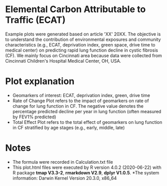 # Elemental Carbon Attributable to Traffic (ECAT)

Example plots were generated based on article 'XX' 20XX. The objective is to understand the contribution of environmental exposures and community characteristics (e.g., ECAT, deprivation index, green space, drive time to medical center) on predicting rapid lung function decline in cystic fibrosis (CF). We mainly focus on Cincinnati area because data were collected from Cincinnati Children's Hospital Medical Center, OH, USA. 

# Plot explanation

* Geomarkers of interest: ECAT, deprivation index, green, drive time
* Rate of Change Plot refers to the impact of geomarkers on rate of change for lung function in CF. The negative value denotes the percentage predicted decline per year in lung function (often measured by FEV1% predicted)
* Total Effect Plot refers to the total effect of geomarkers on lung function in CF stratified by age stages (e.g., early, middle, late)

# Notes
* The formula were recorded in Calculation.txt file
* This plot.html files were executed by R version 4.0.2 (2020-06-22) with R package **tmap V3.3-2**, **rmarkdown V2.9**, **dplyr V1.0.5**. 
*The system information: Darwin Kernel Version 20.3.0, x86_64


